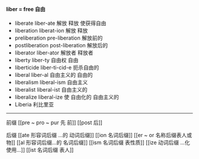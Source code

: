 ####  liber = free 自由

- liberate liber-ate 解放 释放 使获得自由
- liberation liberat-ion 解放 释放 
- preliberation pre-liberation 解放前的
- postliberation post-liberation 解放后的
- liberator liber-ator 解放者 释放者
- liberty liber-ty 自由权 自由
- liberticide liber-ti-cid-e 扼杀自由的 
- liberal liber-al  自由主义的 自由的
- liberalism liberal-ism 自由主义
- liberalist liberal-ist 自由主义的
- liberalize liberal-ize 使 自由化的 自由主义的
- Liberia  利比里亚

---
前缀
[[pre  ~ pro ~ pur 先 前]]
[[post 后]]

后缀
[[ate 形容词后缀  ...的 动词后缀]]
[[ion  名词后缀]]
[[er  ~ or 名称后缀表人或物]]
[[al 形容词后缀...的 名词后缀]]
[[ism 名词后缀 表性质]]
[[ize 动词后缀 ...化 使用...]]
[[ist  名词后缀 表人]]